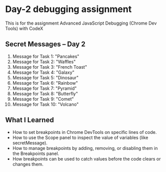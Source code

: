 # Day-2 debugging assignment
This is for the assignment Advanced JavaScript Debugging (Chrome Dev Tools) with CodeX 
## Secret Messages – Day 2
1. Message for Task 1: "Pancakes"
2. Message for Task 2: "Waffles"
3. Message for Task 3: "French Toast"
4. Message for Task 4: "Galaxy"
5. Message for Task 5: "Dinosaur"
6. Message for Task 6: "Rainbow"
7. Message for Task 7: "Pyramid"
8. Message for Task 8: "Butterfly"
9. Message for Task 9: "Comet"
10. Message for Task 10: "Volcano"

## What I Learned
- How to set breakpoints in Chrome DevTools on specific lines of code.
- How to use the Scope panel to inspect the value of variables (like secretMessage).
- How to manage breakpoints by adding, removing, or disabling them in the Breakpoints panel.
- How breakpoints can be used to catch values before the code clears or changes them.
